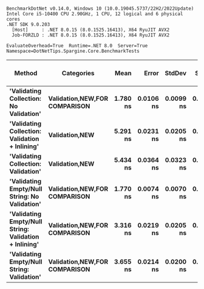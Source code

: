 ```

BenchmarkDotNet v0.14.0, Windows 10 (10.0.19045.5737/22H2/2022Update)
Intel Core i5-10400 CPU 2.90GHz, 1 CPU, 12 logical and 6 physical cores
.NET SDK 9.0.203
  [Host]     : .NET 8.0.15 (8.0.1525.16413), X64 RyuJIT AVX2
  Job-FORZLD : .NET 8.0.15 (8.0.1525.16413), X64 RyuJIT AVX2

EvaluateOverhead=True  Runtime=.NET 8.0  Server=True  
Namespace=DotNetTips.Spargine.Core.BenchmarkTests  

```
| Method                                                | Categories                            | Mean     | Error     | StdDev    | StdErr    | Min      | Q1       | Median   | Q3       | Max      | Op/s          | CI99.9% Margin | Iterations | Kurtosis | MValue | Skewness | Rank | LogicalGroup | Baseline | Code Size | Completed Work Items | Lock Contentions | Exceptions | Allocated |
|------------------------------------------------------ |-------------------------------------- |---------:|----------:|----------:|----------:|---------:|---------:|---------:|---------:|---------:|--------------:|---------------:|-----------:|---------:|-------:|---------:|-----:|------------- |--------- |----------:|---------------------:|-----------------:|-----------:|----------:|
| **&#39;Validating Collection: No Validation&#39;**                | **Validation,**NEW**,**FOR COMPARISON**** | **1.780 ns** | **0.0106 ns** | **0.0099 ns** | **0.0026 ns** | **1.762 ns** | **1.773 ns** | **1.776 ns** | **1.786 ns** | **1.797 ns** | **561,901,119.5** |       **7.499 ns** |      **15.00** |    **2.096** |  **2.000** |   **0.2822** |    **1** | *****            | **No**       |      **47 B** |                    **-** |                **-** |          **-** |         **-** |
| **&#39;Validating Collection: Validation + Inlining&#39;**        | **Validation,**NEW****                    | **5.291 ns** | **0.0231 ns** | **0.0205 ns** | **0.0055 ns** | **5.264 ns** | **5.272 ns** | **5.288 ns** | **5.309 ns** | **5.327 ns** | **189,008,650.5** |       **6.997 ns** |      **14.00** |    **1.395** |  **2.000** |   **0.1671** |    **4** | *****            | **No**       |     **283 B** |                    **-** |                **-** |          **-** |         **-** |
| **&#39;Validating Collection: Validation&#39;**                   | **Validation,**NEW****                    | **5.434 ns** | **0.0364 ns** | **0.0323 ns** | **0.0086 ns** | **5.388 ns** | **5.414 ns** | **5.423 ns** | **5.448 ns** | **5.512 ns** | **184,037,767.9** |       **6.996 ns** |      **14.00** |    **3.094** |  **2.000** |   **0.7986** |    **4** | *****            | **No**       |     **283 B** |                    **-** |                **-** |          **-** |         **-** |
| **&#39;Validating Empty/Null String: No Validation&#39;**         | **Validation,**NEW**,**FOR COMPARISON**** | **1.770 ns** | **0.0074 ns** | **0.0070 ns** | **0.0018 ns** | **1.761 ns** | **1.765 ns** | **1.768 ns** | **1.773 ns** | **1.784 ns** | **565,109,454.0** |       **7.499 ns** |      **15.00** |    **2.134** |  **2.000** |   **0.6732** |    **1** | *****            | **No**       |      **50 B** |                    **-** |                **-** |          **-** |         **-** |
| **&#39;Validating Empty/Null String: Validation + Inlining&#39;** | **Validation,**NEW**,**FOR COMPARISON**** | **3.316 ns** | **0.0219 ns** | **0.0205 ns** | **0.0053 ns** | **3.290 ns** | **3.301 ns** | **3.311 ns** | **3.333 ns** | **3.359 ns** | **301,525,626.0** |       **7.497 ns** |      **15.00** |    **2.006** |  **2.000** |   **0.5663** |    **2** | *****            | **No**       |     **213 B** |                    **-** |                **-** |          **-** |         **-** |
| **&#39;Validating Empty/Null String: Validation&#39;**            | **Validation,**NEW**,**FOR COMPARISON**** | **3.655 ns** | **0.0214 ns** | **0.0200 ns** | **0.0052 ns** | **3.623 ns** | **3.639 ns** | **3.656 ns** | **3.666 ns** | **3.686 ns** | **273,594,815.8** |       **7.497 ns** |      **15.00** |    **1.723** |  **2.000** |  **-0.1400** |    **3** | *****            | **No**       |     **213 B** |                    **-** |                **-** |          **-** |         **-** |

